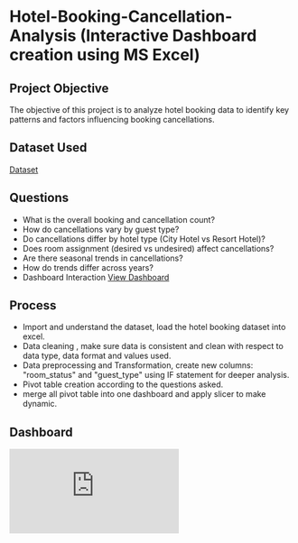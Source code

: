 # Hotel-Booking-Cancellation-Analysis (Interactive Dashboard creation using MS Excel)
## Project Objective
The objective of this project is to analyze hotel booking data to identify key patterns and factors influencing booking cancellations.
## Dataset Used
<a href="https://github.com/nishusapkota/hotel-booking-cancellation-analysis/blob/main/Hotel%20Booking%20Cancellation.xlsx">Dataset</a>
## Questions
- What is the overall booking and cancellation count?
- How do cancellations vary by guest type?
- Do cancellations differ by hotel type (City Hotel vs Resort Hotel)?
- Does room assignment (desired vs undesired) affect cancellations?
- Are there seasonal trends in cancellations?
- How do trends differ across years?
- Dashboard Interaction <a href="https://github.com/nishusapkota/hotel-booking-cancellation-analysis/blob/main/Hotel%20Booking%20Cancellation.pdf">View Dashboard</a>
## Process
- Import and understand the dataset, load the hotel booking dataset into excel.
- Data cleaning , make sure data is consistent and clean with respect to data type, data format and values used.
- Data preprocessing and Transformation, create new columns: "room_status" and "guest_type" using IF statement for deeper analysis.
- Pivot table creation according to the questions asked.
- merge all pivot table into one dashboard and apply slicer to make dynamic.
## Dashboard
![Hotel Booking Cancellation.pdf](https://github.com/nishusapkota/hotel-booking-cancellation-analysis/blob/main/Hotel%20Booking%20Cancellation.pdf)
